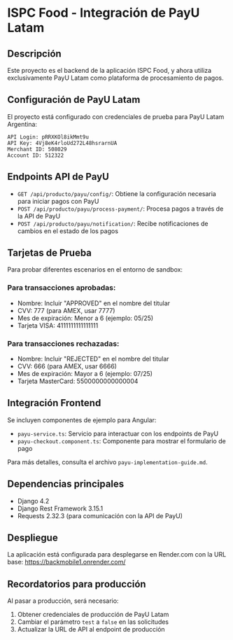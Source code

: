 # ISPC Food - Integración de PayU Latam

## Descripción

Este proyecto es el backend de la aplicación ISPC Food, y ahora utiliza exclusivamente PayU Latam como plataforma de procesamiento de pagos.

## Configuración de PayU Latam

El proyecto está configurado con credenciales de prueba para PayU Latam Argentina:

```
API Login: pRRXKOl8ikMmt9u
API Key: 4Vj8eK4rloUd272L48hsrarnUA
Merchant ID: 508029
Account ID: 512322
```

## Endpoints API de PayU

- `GET /api/producto/payu/config/`: Obtiene la configuración necesaria para iniciar pagos con PayU
- `POST /api/producto/payu/process-payment/`: Procesa pagos a través de la API de PayU
- `POST /api/producto/payu/notification/`: Recibe notificaciones de cambios en el estado de los pagos

## Tarjetas de Prueba

Para probar diferentes escenarios en el entorno de sandbox:

### Para transacciones aprobadas:
- Nombre: Incluir "APPROVED" en el nombre del titular
- CVV: 777 (para AMEX, usar 7777)
- Mes de expiración: Menor a 6 (ejemplo: 05/25)
- Tarjeta VISA: 4111111111111111

### Para transacciones rechazadas:
- Nombre: Incluir "REJECTED" en el nombre del titular
- CVV: 666 (para AMEX, usar 6666)
- Mes de expiración: Mayor a 6 (ejemplo: 07/25)
- Tarjeta MasterCard: 5500000000000004

## Integración Frontend

Se incluyen componentes de ejemplo para Angular:
- `payu-service.ts`: Servicio para interactuar con los endpoints de PayU
- `payu-checkout.component.ts`: Componente para mostrar el formulario de pago

Para más detalles, consulta el archivo `payu-implementation-guide.md`.

## Dependencias principales

- Django 4.2
- Django Rest Framework 3.15.1
- Requests 2.32.3 (para comunicación con la API de PayU)

## Despliegue

La aplicación está configurada para desplegarse en Render.com con la URL base: https://backmobile1.onrender.com/

## Recordatorios para producción

Al pasar a producción, será necesario:
1. Obtener credenciales de producción de PayU Latam
2. Cambiar el parámetro `test` a `false` en las solicitudes
3. Actualizar la URL de API al endpoint de producción
